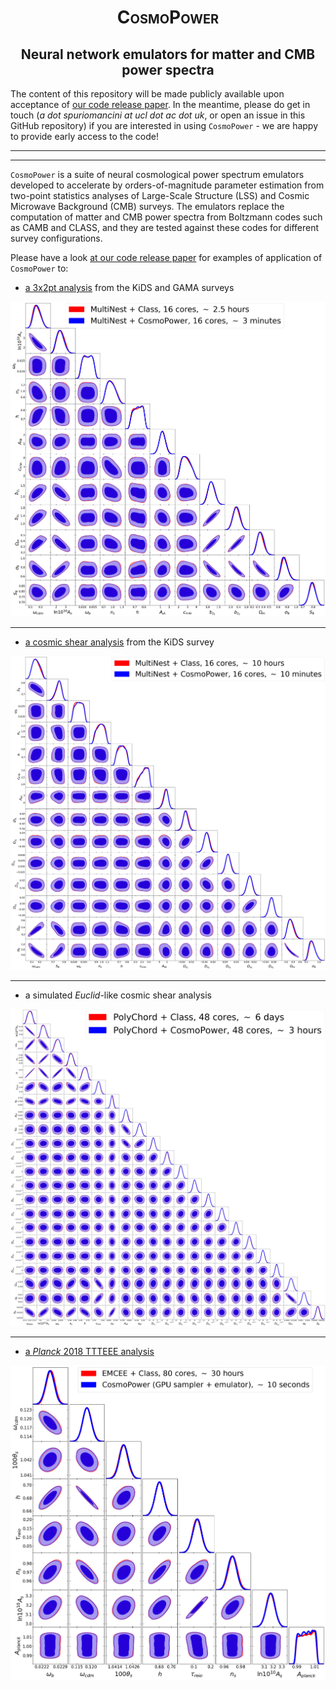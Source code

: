 # <span style="font-variant:small-caps;"><div align="center">CosmoPower</div></span>

## <div align="center">Neural network emulators for matter and CMB power spectra</div>

The content of this repository will be made publicly available upon acceptance of [our code release paper](https://www.google.com).
In the meantime, please do get in touch (_a dot spuriomancini at ucl dot ac dot uk_, or open an issue in this GitHub repository) if you are interested in using `CosmoPower` - we are happy to provide early access to the code!

---
---

`CosmoPower` is a suite of neural cosmological power spectrum emulators developed to accelerate by orders-of-magnitude parameter estimation from two-point statistics analyses of Large-Scale Structure (LSS) and Cosmic Microwave Background (CMB) surveys. The emulators replace the computation of matter and CMB power spectra from Boltzmann codes such as CAMB and CLASS, and they are tested against these codes for different survey configurations.

Please have a look [at our code release paper](https://www.google.com) for examples of application of `CosmoPower` to:

- [a 3x2pt analysis](https://doi.org/10.1093/mnras/sty551) from the KiDS and GAMA surveys

![alt text](https://github.com/alessiospuriomancini/cosmopower/blob/first_commits/images/class_vs_cosmopower_kxg.png "KiDS-450 + GAMA")

---

- [a cosmic shear analysis](10.1051/0004-6361/202039070) from the KiDS survey

![alt text](https://github.com/alessiospuriomancini/cosmopower/blob/first_commits/images/class_vs_cosmopower_k1k.png "KiDS-1000")

---

- a simulated _Euclid_-like cosmic shear analysis

![alt text](https://github.com/alessiospuriomancini/cosmopower/blob/first_commits/images/class_vs_cosmopower_euclid.png "Euclid-like")

---

- [a _Planck_ 2018 TTTEEE analysis](http://dx.doi.org/10.1051/0004-6361/201833910)

![alt text](https://github.com/alessiospuriomancini/cosmopower/blob/first_commits/images/class_vs_cosmopower_planck.png "Planck 2018")

